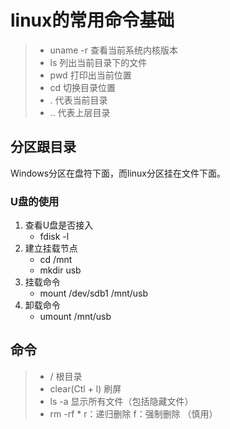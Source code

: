 # linux的常用命令基础

>* uname -r 查看当前系统内核版本
>* ls 列出当前目录下的文件
>* pwd 打印出当前位置
>* cd 切换目录位置
>* . 代表当前目录
>* .. 代表上层目录

## 分区跟目录

Windows分区在盘符下面，而linux分区挂在文件下面。

### U盘的使用
1. 查看U盘是否接入
   * fdisk -l  
2. 建立挂载节点
   * cd /mnt        
   * mkdir usb
3. 挂载命令
   * mount /dev/sdb1 /mnt/usb
4. 卸载命令
   * umount /mnt/usb
   
## 命令
>* / 根目录
>* clear(Ctl + l) 刷屏
>* ls -a 显示所有文件（包括隐藏文件）
>* rm -rf *  r：递归删除 f：强制删除  （慎用）

